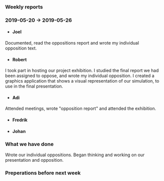 ### Weekly reports
### 2019-05-20 -> 2019-05-26

* #### Joel
Documented, read the oppositions report and wrote my individual opposition text. 

* #### Robert
I took part in hosting our project exhibition. I studied the final report we had been assigned to oppose, and wrote my individual opposition. I created a graphics application that shows a visual representation of our simulation, to use in the final presentation.

* #### Adi
Attended meetings, wrote "opposition report" and attended the exhibition.

* #### Fredrik

* #### Johan

### What we have done
Wrote our individual oppositions. Began thinking and working on our presentation and opposition. 

### Preperations before next week
